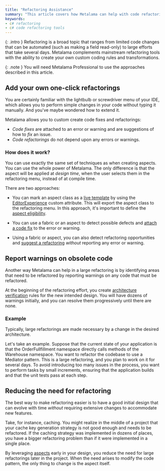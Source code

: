 ```yaml
---
title: "Refactoring Assistance"
summary: "This article covers how Metalama can help with code refactoring in C# projects."
keywords:
- c# refactoring
- c# code refactoring tools
---
```


{: .intro }
Refactoring is a broad topic that ranges from limited code changes that can be automated (such as making a field
read-only) to large efforts that take several days. Metalama complements mainstream refactoring tools with the ability
to create your own custom coding rules and transformations.

{: .note }
You will need Metalama Professional to use the approaches described in this article.

## Add your own one-click refactorings

You are certainly familiar with the lightbulb or screwdriver menu of your IDE, which allows you to perform simple
changes in your code without typing it manually. And you've maybe wondered how to extend it.

Metalama allows you to custom create code fixes and refactorings:

* _Code fixes_ are attached to an error or warning and are suggestions of how to _fix_ an issue.
* _Code refactorings_ do not depend upon any errors or warnings.

### How does it work?

You can use exactly the same set of techniques as when creating aspects. You can use the whole power of Metalama. The
only difference is that the aspect will be applied at _design time_, when the user selects them in the refactoring menu,
instead of at compile time.

There are two approaches:

* You can mark an aspect class as
  a [live template](https://doc.postsharp.net/metalama/conceptual/aspects/ide/live-template) by using
  the [EditorExperience](https://doc.postsharp.net/metalama/api/metalama-framework-aspects-editorexperienceattribute)
  custom attribute. This will export the aspect class to the refactoring menu. In this approach, it's important to
  define the [aspect eligibility](https://doc.postsharp.net/metalama/conceptual/aspects/eligibility).

* You can use a fabric or an aspect to detect possible defects
  and [attach a code fix](https://doc.postsharp.net/metalama/api/metalama-framework-diagnostics-idiagnostic-withcodefixes)
  to the error or warning.

* Using a fabric or aspect, you can also detect refactoring opportunities
  and [suggest a refactoring](https://doc.postsharp.net/metalama/api/metalama-framework-diagnostics-scopeddiagnosticsink-suggest)
  _without_ reporting any error or warning.

## Report warnings on obsolete code

Another way Metalama can help in a large refactoring is by identifying areas that need to be refactored by reporting
warnings on any code that must be refactored.

At the beginning of the refactoring effort, you create [architecture verification](architecture-verification) rules for
the new intended design. You will have dozens of warnings initially, and you can resolve them progressively until there
are none.

### Example

Typically, large refactorings are made necessary by a change in the desired architecture.

Let's take an example. Suppose that the current state of your application is that the OrderFullfillment namespace
directly calls methods of the Warehouse namespace. You want to refactor the codebase to use a Mediator pattern. This is
a large refactoring, and you plan to work on it for several days. To avoid introducing too many issues in the process,
you want to perform tasks by small increments, ensuring that the application builds and that the unit tests pass at each
step.

## Reducing the need for refactoring

The best way to make refactoring easier is to have a good initial design that can evolve with time _without_ requiring
extensive changes to accommodate new features.

Take, for instance, caching. You might realize in the middle of a project that your cache key generation strategy is not
good enough and needs to be refactored. If the caching strategy was implemented in dozens of places, you have a bigger
refactoring problem than if it were implemented in a single place.

By leveraging [aspects](code-generation) early in your design, you reduce the need for large refactorings later in the
project. When the need arises to modify the code pattern, the only thing to change is the aspect itself.
